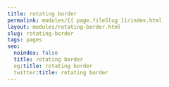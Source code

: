 ```yaml
---
title: rotating border
permalink: modules/{{ page.fileSlug }}/index.html
layout: modules/rotating-border.html
slug: rotating-border
tags: pages
seo:
  noindex: false
  title: rotating border
  og:title: rotating border
  twitter:title: rotating border
---
```



